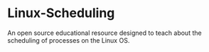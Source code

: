 # Linux-Scheduling
An open source educational resource designed to teach about the scheduling of processes on the Linux OS.
